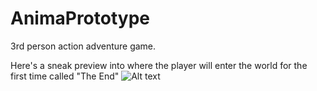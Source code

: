 # AnimaPrototype
3rd person action adventure game.


Here's a sneak preview into where the player will enter the world for the first time called "The End"
![Alt text](../third-person-camera/ProjectPhotos/TheEnd_v0.png?raw=true "The End")
